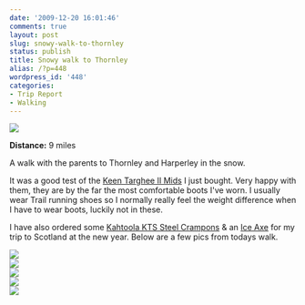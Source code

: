 ```yaml
---
date: '2009-12-20 16:01:46'
comments: true
layout: post
slug: snowy-walk-to-thornley
status: publish
title: Snowy walk to Thornley
alias: /?p=448
wordpress_id: '448'
categories:
- Trip Report
- Walking
---
```


[![](http://dl.dropbox.com/u/2657852/website/images/Thornley-Map-300x180.png)](http://dl.dropbox.com/u/2657852/website/images/Thornley-Map.png)  

**Distance:** 9 miles   

A walk with the parents to Thornley and Harperley in the snow.  
<!-- more -->
It was a good test of the [Keen Targhee II Mids](http://www.webtogs.co.uk/Keen_Targhee_II_Mid_Walking_Boots_323-8056.html?utm_source=GoogleBase&utm_campaign=GoogleBase&utm_medium=pricecomp&utm_term=TargheeIIMidWalkingBoots) I just bought. Very happy with them, they are by the far the most comfortable boots I've worn. I usually wear Trail running shoes so I normally really feel the weight difference when I have to wear boots, luckily not in these.  

I have also ordered some [Kahtoola KTS Steel Crampons](http://www.outdoorwarehouse.co.uk/index.cfm?action=shop.detail&pid=DE7E93E7-FF29-08BD-48307B0EE3016E72&ref=gbase) & an [Ice Axe](http://www.theoutdoorshop.com/showPart.asp?part=PN65079) for my trip to Scotland at the new year. Below are a few pics from todays walk.  

[![](http://dl.dropbox.com/u/2657852/website/images/4199417599_001514dd91_o-300x225.jpg)](http://dl.dropbox.com/u/2657852/website/images/4199417599_001514dd91_o.jpg)  
[![](http://dl.dropbox.com/u/2657852/website/images/4199419299_df3b1c905c_o1-300x225.jpg)](http://dl.dropbox.com/u/2657852/website/images/4199419299_df3b1c905c_o1.jpg)  
[![](http://dl.dropbox.com/u/2657852/website/images/4200174802_d53f95b2cd_o-300x225.jpg)](http://dl.dropbox.com/u/2657852/website/images/4200174802_d53f95b2cd_o.jpg)  
[![](http://dl.dropbox.com/u/2657852/website/images/4200176770_0f3457a494_o-300x225.jpg)](http://dl.dropbox.com/u/2657852/website/images/4200176770_0f3457a494_o.jpg)  
[![](http://dl.dropbox.com/u/2657852/website/images/4200177156_f95a59b0d3_o-300x225.jpg)](http://dl.dropbox.com/u/2657852/website/images/4200177156_f95a59b0d3_o.jpg)
